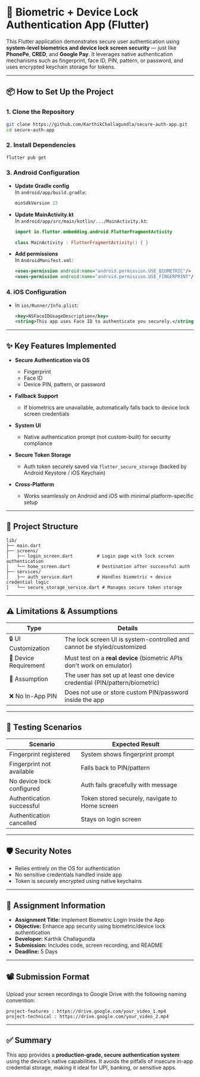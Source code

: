 # 🔐 Biometric + Device Lock Authentication App (Flutter)

This Flutter application demonstrates secure user authentication using **system-level biometrics and device lock screen security** — just like **PhonePe**, **CRED**, and **Google Pay**. It leverages native authentication mechanisms such as fingerprint, face ID, PIN, pattern, or password, and uses encrypted keychain storage for tokens.

---

## 📦 How to Set Up the Project

### 1. Clone the Repository

```bash
git clone https://github.com/KarthikChallagundla/secure-auth-app.git
cd secure-auth-app
```

### 2. Install Dependencies

```bash
flutter pub get
```

### 3. Android Configuration

- **Update Gradle config**  
  In `android/app/build.gradle`:
  ```gradle
  minSdkVersion 23
  ```

- **Update MainActivity.kt**  
  In `android/app/src/main/kotlin/.../MainActivity.kt`:
  ```kotlin
  import io.flutter.embedding.android.FlutterFragmentActivity

  class MainActivity : FlutterFragmentActivity() { }
  ```

- **Add permissions**  
  In `AndroidManifest.xml`:
  ```xml
  <uses-permission android:name="android.permission.USE_BIOMETRIC"/>
  <uses-permission android:name="android.permission.USE_FINGERPRINT"/>
  ```

### 4. iOS Configuration

- In `ios/Runner/Info.plist`:
  ```xml
  <key>NSFaceIDUsageDescription</key>
  <string>This app uses Face ID to authenticate you securely.</string>
  ```

---

## ✨ Key Features Implemented

- **Secure Authentication via OS**
  - Fingerprint
  - Face ID
  - Device PIN, pattern, or password

- **Fallback Support**
  - If biometrics are unavailable, automatically falls back to device lock screen credentials

- **System UI**
  - Native authentication prompt (not custom-built) for security compliance

- **Secure Token Storage**
  - Auth token securely saved via `flutter_secure_storage` (backed by Android Keystore / iOS Keychain)

- **Cross-Platform**
  - Works seamlessly on Android and iOS with minimal platform-specific setup

---

## 📁 Project Structure

```
lib/
├── main.dart
├── screens/
│   ├── login_screen.dart         # Login page with lock screen authentication
│   └── home_screen.dart          # Destination after successful auth
├── services/
│   ├── auth_service.dart         # Handles biometric + device credential logic
│   └── secure_storage_service.dart # Manages secure token storage
```

---

## ⚠️ Limitations & Assumptions

| Type             | Details                                                                 |
|------------------|-------------------------------------------------------------------------|
| 🔒 UI Customization | The lock screen UI is system-controlled and cannot be styled/customized |
| 🔐 Device Requirement | Must test on a **real device** (biometric APIs don't work on emulator)   |
| 🧪 Assumption     | The user has set up at least one device credential (PIN/pattern/biometric) |
| ❌ No In-App PIN  | Does not use or store custom PIN/password inside the app               |

---

## 🧪 Testing Scenarios

| Scenario                     | Expected Result                                  |
|-----------------------------|--------------------------------------------------|
| Fingerprint registered       | System shows fingerprint prompt                 |
| Fingerprint not available    | Falls back to PIN/pattern                       |
| No device lock configured    | Auth fails gracefully with message              |
| Authentication successful    | Token stored securely, navigate to Home screen |
| Authentication cancelled     | Stays on login screen                          |

---

## 🛡️ Security Notes

- Relies entirely on the OS for authentication
- No sensitive credentials handled inside app
- Token is securely encrypted using native keychains

---

## 📅 Assignment Information

- **Assignment Title:** Implement Biometric Login Inside the App
- **Objective:** Enhance app security using biometric/device lock authentication
- **Developer:** Karthik Challagundla
- **Submission:** Includes code, screen recording, and README
- **Deadline:** 5 Days

---

## 📽️ Submission Format

Upload your screen recordings to Google Drive with the following naming convention:

```text
project-features : https://drive.google.com/your_video_1.mp4
project-technical : https://drive.google.com/your_video_2.mp4
```

---

## ✅ Summary

This app provides a **production-grade, secure authentication system** using the device’s native capabilities. It avoids the pitfalls of insecure in-app credential storage, making it ideal for UPI, banking, or sensitive apps.

